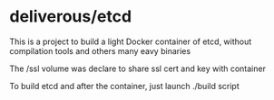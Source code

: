 # deliverous/etcd

This is a project to build a light Docker container of etcd, without compilation tools and others many eavy binaries

The /ssl volume was declare to share ssl cert and key with container

To build etcd and after the container, just launch ./build script
